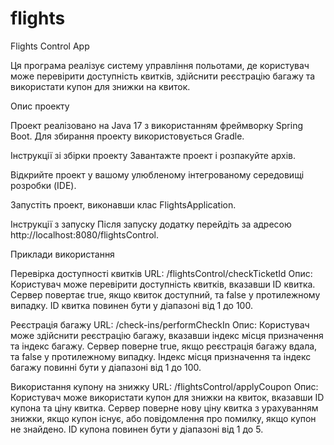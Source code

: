 # flights
Flights Control App

Ця програма реалізує систему управління польотами, де користувач може перевірити доступність квитків, здійснити реєстрацію багажу та використати купон для знижки на квиток.

Опис проекту

Проект реалізовано на Java 17 з використанням фреймворку Spring Boot. Для збирання проекту використовується Gradle.

Інструкції зі збірки проекту
Завантажте проект і розпакуйте архів.

Відкрийте проект у вашому улюбленому інтегрованому середовищі розробки (IDE).

Запустіть проект, виконавши клас FlightsApplication.

Інструкції з запуску
Після запуску додатку перейдіть за адресою http://localhost:8080/flightsControl.

Приклади використання

Перевірка доступності квитків
URL: /flightsControl/checkTicketId
Опис: Користувач може перевірити доступність квитків, вказавши ID квитка. Сервер повертає true, якщо квиток доступний, та false у протилежному випадку. 
ID квитка повинен бути у діапазоні від 1 до 100.

Реєстрація багажу
URL: /check-ins/performCheckIn
Опис: Користувач може здійснити реєстрацію багажу, вказавши індекс місця призначення та індекс багажу. Сервер поверне true, якщо реєстрація багажу вдала, та false у протилежному випадку.
Індекс місця призначення та індекс багажу повинні бути у діапазоні від 1 до 100.

Використання купону на знижку
URL: /flightsControl/applyCoupon
Опис: Користувач може використати купон для знижки на квиток, вказавши ID купона та ціну квитка. Сервер поверне нову ціну квитка з урахуванням знижки, якщо купон існує, або повідомлення про помилку, якщо купон не знайдено.
ID купона повинен бути у діапазоні від 1 до 5.
